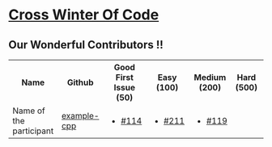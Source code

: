 # [Cross Winter Of Code](https://crosswoc.ieeedtu.in/)

## Our Wonderful Contributors !!

<table>
<tr><th>Name</th><th>Github</th><th>Good First Issue (50) </th><th>Easy (100)</th><th>Medium (200)</th><th>Hard (500)</th><th>Total</th><tr>
   
<tr>
   <td> Name of the participant </td>
   <td><a href='https://github.com/example-cpp'>example-cpp</a></td>
   <td>
      <ul>
         <li><a href='https://github.com/infiniteoverflow/Flutter-Tutorial-App/pull/14'>#114</a></li>
      </ul>
      
   </td>
   <td>  
      <ul>
         <li><a href='https://github.com/infiniteoverflow/Flutter-Tutorial-App/pull/21'>#211</a></li>
      </ul>
   </td>
   <td>
      <ul>
         <li><a href='https://github.com/infiniteoverflow/Flutter-Tutorial-App/pull/19'>#119</a></li>
      </ul>
   </td>
   <td></td>
   <td>550</td>
</tr>

